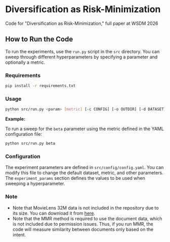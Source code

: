 # Diversification as Risk-Minimization
Code for "Diversification as Risk-Minimization," full paper at WSDM 2026

## How to Run the Code

To run the experiments, use the `run.py` script in the `src` directory. You can sweep through different hyperparameters by specifying a parameter and optionally a metric.

### Requirements

```bash
pip install -r requirements.txt
```

### Usage

```bash
python src/run.py <param> [metric] [-c CONFIG] [-o OUTDIR] [-d DATASET]
```

**Example:**

To run a sweep for the `beta` parameter using the metric defined in the YAML configuration file:

```bash
python src/run.py beta
```

### Configuration

The experiment parameters are defined in `src/config/config.yaml`. You can modify this file to change the default dataset, metric, and other parameters. The `experiment_params` section defines the values to be used when sweeping a hyperparameter.

### Note
- Note that MovieLens 32M data is not included in the repository due to its size. You can download it from [here](https://grouplens.org/datasets/movielens/32m/).
- Note that the MMR method is required to use the document data, which is not included due to permission issues. Thus, if you run MMR, the code will measure similarity between documents only based on the intent.

